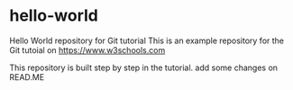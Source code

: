# hello-world
Hello World repository for Git tutorial
This is an example repository for the Git tutoial on https://www.w3schools.com

This repository is built step by step in the tutorial.
add some changes on READ.ME

